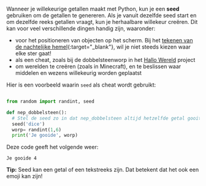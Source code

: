 Wanneer je willekeurige getallen maakt met Python, kun je een **seed** gebruiken om de getallen te genereren. Als je vanuit dezelfde seed start en om dezelfde reeks getallen vraagt, kun je herhaalbare willekeur creëren. Dit kan voor veel verschillende dingen handig zijn, waaronder:

- voor het positioneren van objecten op het scherm. Bij het [tekenen van de nachtelijke hemel](https://trinket.io/python/c67c589510?outputOnly=true&runOption=run){:target="_blank"}, wil je niet steeds kiezen waar elke ster gaat!
- als een cheat, zoals bij de dobbelsteenworp in het [Hallo Wereld](https://projects.raspberrypi.org/nl-NL/projects/hello-world) project
- om werelden te creëren (zoals in Minecraft), en te beslissen waar middelen en wezens willekeurig worden geplaatst


Hier is een voorbeeld waarin `seed` als cheat wordt gebruikt:

```python

from random import randint, seed

def nep_dobbelsteen():
  # Stel de seed zo in dat nep_dobbelsteen altijd hetzelfde getal gooit
  seed('dice')
  worp= randint(1,6)
  print('Je gooide', worp)

```
Deze code geeft het volgende weer:

```
Je gooide 4
```

**Tip:** Seed kan een getal of een tekstreeks zijn. Dat betekent dat het ook een emoji kan zijn!

